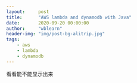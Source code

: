 ```yaml
---
layout:     post
title:      "AWS lambda and dynamodb with Java"
date:       2020-09-20 00:00:00
author:     "wblearn"
header-img: "img/post-bg-alitrip.jpg"
tags:
    - aws
    - lambda
    - dynamodb
---
```


看看能不能显示出来